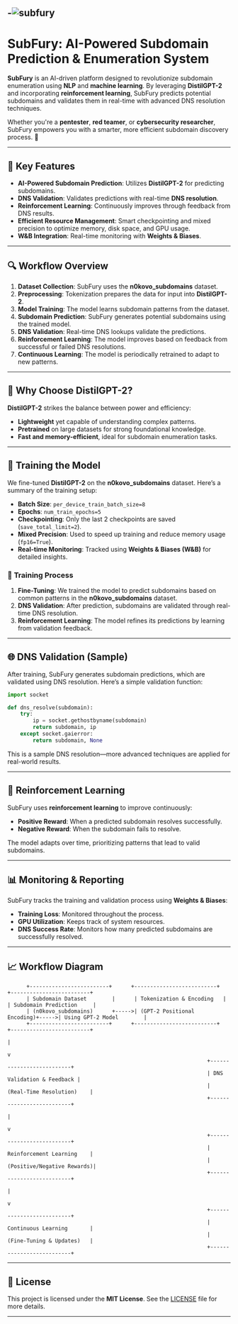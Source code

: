 
-![subfury](https://github.com/user-attachments/assets/e1328a64-077f-47df-bf2d-da588bbe9a79)
--

# **SubFury: AI-Powered Subdomain Prediction & Enumeration System** 

**SubFury** is an AI-driven platform designed to revolutionize subdomain enumeration using **NLP** and **machine learning**. By leveraging **DistilGPT-2** and incorporating **reinforcement learning**, SubFury predicts potential subdomains and validates them in real-time with advanced DNS resolution techniques.

Whether you're a **pentester**, **red teamer**, or **cybersecurity researcher**, SubFury empowers you with a smarter, more efficient subdomain discovery process. 🚀

---

## 🌟 **Key Features**

- **AI-Powered Subdomain Prediction**: Utilizes **DistilGPT-2** for predicting subdomains.
- **DNS Validation**: Validates predictions with real-time **DNS resolution**.
- **Reinforcement Learning**: Continuously improves through feedback from DNS results.
- **Efficient Resource Management**: Smart checkpointing and mixed precision to optimize memory, disk space, and GPU usage.
- **W&B Integration**: Real-time monitoring with **Weights & Biases**.

---

## 🔍 **Workflow Overview**

1. **Dataset Collection**: SubFury uses the **n0kovo_subdomains** dataset.
2. **Preprocessing**: Tokenization prepares the data for input into **DistilGPT-2**.
3. **Model Training**: The model learns subdomain patterns from the dataset.
4. **Subdomain Prediction**: SubFury generates potential subdomains using the trained model.
5. **DNS Validation**: Real-time DNS lookups validate the predictions.
6. **Reinforcement Learning**: The model improves based on feedback from successful or failed DNS resolutions.
7. **Continuous Learning**: The model is periodically retrained to adapt to new patterns.

---

## 🤔 **Why Choose DistilGPT-2?**

**DistilGPT-2** strikes the balance between power and efficiency:

- **Lightweight** yet capable of understanding complex patterns.
- **Pretrained** on large datasets for strong foundational knowledge.
- **Fast and memory-efficient**, ideal for subdomain enumeration tasks.

---

## 🧠 **Training the Model**

We fine-tuned **DistilGPT-2** on the **n0kovo_subdomains** dataset. Here’s a summary of the training setup:

- **Batch Size**: `per_device_train_batch_size=8`
- **Epochs**: `num_train_epochs=5`
- **Checkpointing**: Only the last 2 checkpoints are saved (`save_total_limit=2`).
- **Mixed Precision**: Used to speed up training and reduce memory usage (`fp16=True`).
- **Real-time Monitoring**: Tracked using **Weights & Biases (W&B)** for detailed insights.

### 🎯 **Training Process**

1. **Fine-Tuning**: We trained the model to predict subdomains based on common patterns in the **n0kovo_subdomains** dataset.
2. **DNS Validation**: After prediction, subdomains are validated through real-time DNS resolution.
3. **Reinforcement Learning**: The model refines its predictions by learning from validation feedback.

---

## 🌐 **DNS Validation (Sample)**

After training, SubFury generates subdomain predictions, which are validated using DNS resolution. Here’s a simple validation function:

```python
import socket

def dns_resolve(subdomain):
    try:
        ip = socket.gethostbyname(subdomain)
        return subdomain, ip
    except socket.gaierror:
        return subdomain, None
```

This is a sample DNS resolution—more advanced techniques are applied for real-world results.

---

## 🔄 **Reinforcement Learning**

SubFury uses **reinforcement learning** to improve continuously:

- **Positive Reward**: When a predicted subdomain resolves successfully.
- **Negative Reward**: When the subdomain fails to resolve.

The model adapts over time, prioritizing patterns that lead to valid subdomains.

---

## 📊 **Monitoring & Reporting**

SubFury tracks the training and validation process using **Weights & Biases**:

- **Training Loss**: Monitored throughout the process.
- **GPU Utilization**: Keeps track of system resources.
- **DNS Success Rate**: Monitors how many predicted subdomains are successfully resolved.

---

## 📈 **Workflow Diagram**

```plaintext
      +-------------------------+      +--------------------------+      +-------------------------+
      | Subdomain Dataset        |      | Tokenization & Encoding   |      | Subdomain Prediction     |
      | (n0kovo_subdomains)      +----->| (GPT-2 Positional Encoding)+----->| Using GPT-2 Model        |
      +-------------------------+      +--------------------------+      +-------------------------+
                                                                         |
                                                                         v
                                                               +--------------------------+
                                                               | DNS Validation & Feedback |
                                                               | (Real-Time Resolution)    |
                                                               +--------------------------+
                                                                         |
                                                                         v
                                                               +--------------------------+
                                                               | Reinforcement Learning    |
                                                               | (Positive/Negative Rewards)|
                                                               +--------------------------+
                                                                         |
                                                                         v
                                                               +--------------------------+
                                                               | Continuous Learning       |
                                                               | (Fine-Tuning & Updates)   |
                                                               +--------------------------+
```

---

## 📝 **License**

This project is licensed under the **MIT License**. See the [LICENSE](LICENSE) file for more details.

---
